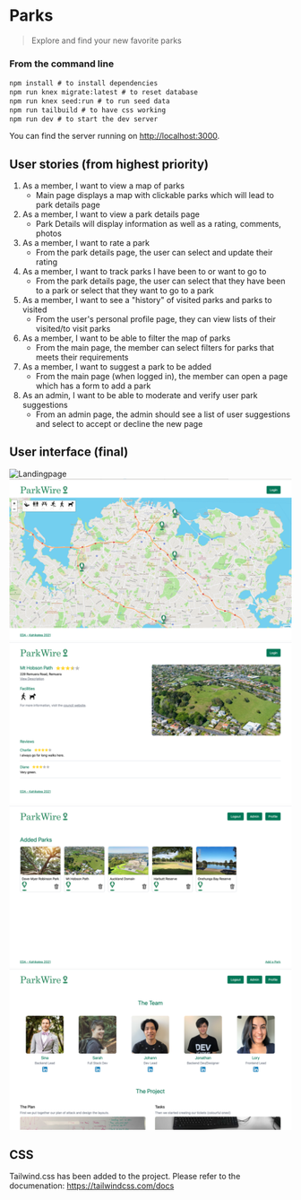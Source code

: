 # Parks

> Explore and find your new favorite parks

### From the command line

```
npm install # to install dependencies
npm run knex migrate:latest # to reset database
npm run knex seed:run # to run seed data
npm run tailbuild # to have css working
npm run dev # to start the dev server
```

You can find the server running on [http://localhost:3000](http://localhost:3000).

## User stories (from highest priority)
1. As a member, I want to view a map of parks
    - Main page displays a map with clickable parks which will lead to park details page
2. As a member, I want to view a park details page
    - Park Details will display information as well as a rating, comments, photos
3. As a member, I want to rate a park
    - From the park details page, the user can select and update their rating
4. As a member, I want to track parks I have been to or want to go to
    - From the park details page, the user can select that they have been to a park or select that they want to go to a park
5. As a member, I want to see a "history" of visited parks and parks to visited
    - From the user's personal profile page, they can view lists of their visited/to visit parks
6. As a member, I want to be able to filter the map of parks
    - From the main page, the member can select filters for parks that meets their requirements
7. As a member, I want to suggest a park to be added
    - From the main page (when logged in), the member can open a page which has a form to add a park
8. As an admin, I want to be able to moderate and verify user park suggestions
    - From an admin page, the admin should see a list of user suggestions and select to accept or decline the new page


## User interface (final)

![Landingpage](docs/landingPage.png)
![MainPage](docs/mainPage.png)
![ParkDetails](docs/parkDetailsPage.png)
![AdminPage](docs/adminPage.png)
![AboutPage](docs/aboutPage.png)

## CSS
Tailwind.css has been added to the project.
Please refer to the documenation: https://tailwindcss.com/docs
